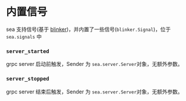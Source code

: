 # 内置信号

sea 支持信号(基于 [blinker](https://github.com/jek/blinker))，并内置了一些信号(`blinker.Signal`)，位于 `sea.signals` 中

### `server_started`

grpc server 启动前触发，Sender 为 `sea.server.Server`对象，无额外参数。

### `server_stopped`

grpc server 结束后触发，Sender 为 `sea.server.Server`对象，无额外参数。
